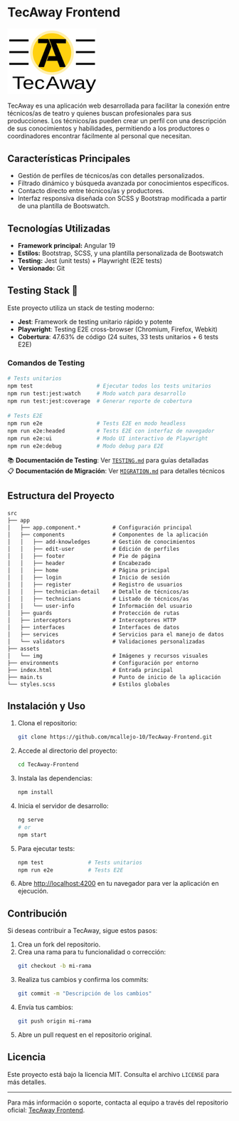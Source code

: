 # TecAway Frontend

<img src="src/assets/img/Logo_TecAway_yellow.svg" alt="TecAway Logo" width="200">

TecAway es una aplicación web desarrollada para facilitar la conexión entre técnicos/as de teatro y quienes buscan profesionales para sus producciones. Los técnicos/as pueden crear un perfil con una descripción de sus conocimientos y habilidades, permitiendo a los productores o coordinadores encontrar fácilmente al personal que necesitan.

## Características Principales

- Gestión de perfiles de técnicos/as con detalles personalizados.
- Filtrado dinámico y búsqueda avanzada por conocimientos específicos.
- Contacto directo entre técnicos/as y productores.
- Interfaz responsiva diseñada con SCSS y Bootstrap modificada a partir de una plantilla de Bootswatch.

## Tecnologías Utilizadas

- **Framework principal:** Angular 19
- **Estilos:** Bootstrap, SCSS, y una plantilla personalizada de Bootswatch
- **Testing:** Jest (unit tests) + Playwright (E2E tests)
- **Versionado:** Git

## Testing Stack 🧪

Este proyecto utiliza un stack de testing moderno:

- **Jest**: Framework de testing unitario rápido y potente
- **Playwright**: Testing E2E cross-browser (Chromium, Firefox, Webkit)
- **Cobertura**: 47.63% de código (24 suites, 33 tests unitarios + 6 tests E2E)

### Comandos de Testing

```bash
# Tests unitarios
npm test                    # Ejecutar todos los tests unitarios
npm run test:jest:watch     # Modo watch para desarrollo
npm run test:jest:coverage  # Generar reporte de cobertura

# Tests E2E
npm run e2e                 # Tests E2E en modo headless
npm run e2e:headed          # Tests E2E con interfaz de navegador
npm run e2e:ui              # Modo UI interactivo de Playwright
npm run e2e:debug           # Modo debug para E2E
```

📚 **Documentación de Testing**: Ver [`TESTING.md`](./TESTING.md) para guías detalladas  
📋 **Documentación de Migración**: Ver [`MIGRATION.md`](./MIGRATION.md) para detalles técnicos

## Estructura del Proyecto

```
src
├── app
│   ├── app.component.*          # Configuración principal
│   ├── components               # Componentes de la aplicación
│   │   ├── add-knowledges       # Gestión de conocimientos
│   │   ├── edit-user            # Edición de perfiles
│   │   ├── footer               # Pie de página
│   │   ├── header               # Encabezado
│   │   ├── home                 # Página principal
│   │   ├── login                # Inicio de sesión
│   │   ├── register             # Registro de usuarios
│   │   ├── technician-detail    # Detalle de técnicos/as
│   │   ├── technicians          # Listado de técnicos/as
│   │   └── user-info            # Información del usuario
│   ├── guards                   # Protección de rutas
│   ├── interceptors             # Interceptores HTTP
│   ├── interfaces               # Interfaces de datos
│   ├── services                 # Servicios para el manejo de datos
│   └── validators               # Validaciones personalizadas
├── assets
│   └── img                      # Imágenes y recursos visuales
├── environments                 # Configuración por entorno
├── index.html                   # Entrada principal
├── main.ts                      # Punto de inicio de la aplicación
└── styles.scss                  # Estilos globales
```

## Instalación y Uso

1. Clona el repositorio:
   ```bash
   git clone https://github.com/mcallejo-10/TecAway-Frontend.git
   ```

2. Accede al directorio del proyecto:
   ```bash
   cd TecAway-Frontend
   ```

3. Instala las dependencias:
   ```bash
   npm install
   ```

4. Inicia el servidor de desarrollo:
   ```bash
   ng serve
   # or
   npm start
   ```

5. Para ejecutar tests:
   ```bash
   npm test              # Tests unitarios
   npm run e2e           # Tests E2E
   ```

6. Abre [http://localhost:4200](http://localhost:4200) en tu navegador para ver la aplicación en ejecución.

## Contribución

Si deseas contribuir a TecAway, sigue estos pasos:

1. Crea un fork del repositorio.
2. Crea una rama para tu funcionalidad o corrección:
   ```bash
   git checkout -b mi-rama
   ```
3. Realiza tus cambios y confirma los commits:
   ```bash
   git commit -m "Descripción de los cambios"
   ```
4. Envía tus cambios:
   ```bash
   git push origin mi-rama
   ```
5. Abre un pull request en el repositorio original.

## Licencia

Este proyecto está bajo la licencia MIT. Consulta el archivo `LICENSE` para más detalles.

---

Para más información o soporte, contacta al equipo a través del repositorio oficial: [TecAway Frontend](https://github.com/mcallejo-10/TecAway-Frontend.git).

 
